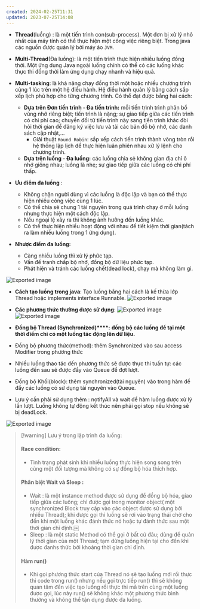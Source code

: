 ```yaml
---
created: 2024-02-25T11:31
updated: 2023-07-25T14:08
---
```

- **Thread**(luồng) : là một tiến trình con(sub-process). Một đơn bị xử lý nhỏ nhất của máy tính có thể thực hiện một công việc riêng biệt. Trong java các nguồn được quản lý bởi máy ảo `JVM`.
- **Multi-Thread**(Đa luồng): là một tiến trình thực hiện nhiều luồng đồng thời. Một ứng dụng Java ngoài luồng chính có thể có các luồng khác thực thi đồng thời làm ứng dụng chạy nhanh và hiệu quả.
- **Multi-tasking**: là khả năng chạy đồng thời một hoặc nhiều chương trình cùng 1 lúc trên một hệ điều hành. Hệ điều hành quản lý bằng cách sắp xếp lịch phù hợp cho từng chương trình. Có thể đạt được bằng hai cách:
	- **Dựa trên Đơn tiến trình - Đa tiến trình:** mỗi tiến trình trình phân bổ vùng nhớ riêng biệt; tiến trình là nặng; sự giao tiếp giữa các tiến trình có chi phí cao; chuyển đổi từ tiến trình này sang tiến trình khác đòi hỏi thời gian để đăng ký việc lưu và tải các bản đồ bộ nhớ, các danh sách cập nhật,…
		- Giải thuật `Round Robin`: sắp xếp cách tiến trình thành vòng tròn rồi hệ thống lập lịch để thực hiện luân phiên nhau xử lý lệnh cho chương trình.
	- **Dựa trên luồng - Đa luồng:** các luồng chia sẻ không gian địa chỉ ô nhớ giống nhau; luồng là nhẹ; sự giao tiếp giữa các luồng có chi phí thấp.
  
- **Ưu điểm đa luồng** :
	- Không chặn người dùng vì các luồng là độc lập và bạn có thể thực hiện nhiều công việc cùng 1 lúc.
	- Có thể chia sẻ chung 1 tài nguyên trong quá trình chạy ở mỗi luồng nhưng thực hiện một cách độc lập.
	- Nếu ngoại lệ xảy ra thì không ảnh hưởng đến luồng khác.
	- Có thể thực hiện nhiều hoạt động với nhau để tiết kiệm thời gian(tách ra làm nhiều luồng trong 1 ứng dụng).
- **Nhược điểm đa luồng:**
	- Càng nhiều luồng thì xử lý phức tạp.
	- Vấn đề tranh chấp bộ nhớ, đồng bộ dữ liệu phức tạp.
	- Phát hiện và tránh các luồng chết(dead lock), chạy mà không làm gì.
  
![Exported image](Exported%20image%2020240225113110-0.png)  
- **Cách tạo luồng trong java**: Tạo luồng bằng hai cách là kế thừa lớp Thread hoặc implements interface Runnable.
![Exported image](Exported%20image%2020240225113110-1.png)  
- **Các phương thức thường được sử dụng**:
![Exported image](Exported%20image%2020240225113110-2.png)  
![Exported image](Exported%20image%2020240225113110-3.png)  
- **Đồng bộ Thread (Synchronized)****:** **đồng bộ các luồng để tại một thời điểm chỉ có một luồng tác động lên dữ liệu.**
- Đồng bộ phương thức(method): thêm Synchronized vào sau access Modifier trong phương thức
- Nhiều luồng thao tác đến phương thức sẽ được thực thi tuần tự: các luồng đến sau sẽ được đẩy vào Queue để đợt lượt.
  
- Đồng bộ Khối(block): thêm synchronized(tài nguyên) vào trong hàm để đẩy các luồng có sử dụng tài nguyên vào Queue.
- Lưu ý cần phải sử dụng thêm : notifyAll và wait để hàm luồng được xử lý lần lượt. Luồng không tự động kết thúc nên phải gọi stop nếu không sẽ bị deadLock.

  
![Exported image](Exported%20image%2020240225113110-4.png)  
  
  
  
  
  
  

> [!warning] Lưu ý trong lập trình đa luồng:
>#### **Race condition:**
> -  Tình trạng phát sinh khi nhiều luồng thực hiện song song trên cùng một đối tượng mà không có sự đồng bộ hóa thích hợp.
> #### Phân biệt Wait và Sleep :
> - Wait : là một instance method được sử dụng để đồng bộ hóa, giao tiếp giữa các luông; chỉ được gọi trong monitor object( một synchronized Block truy cập vào các object được sử dụng bởi nhiều Thread); khi được gọi thì luồng sẽ rơi vào trạng thái chờ cho đến khi một luồng khác đánh thức nó hoặc tự đánh thức sau một thời gian chỉ định.￼
> - Sleep : là một static Method có thể gọi ở bất cứ đâu; dùng để quản lý thời gian của một Thread; tạm dừng luồng hiện tại cho đến khi được đanhs thức bởi khoảng thời gian chỉ định.
> #### Hàm run()
>  - Khi gọi phương thức start của Thread nó sẽ tạo luồng mới rồi thực thi code trong run() nhưng nếu gọi trực tiếp run() thì sẽ không quan tâm đến việc tạo luồng rồi thực thi mã trên cùng một luồng được gọi, lúc này run() sẽ không khác một phương thức bình thường và không thể tận dụng được đa luồng.

  

